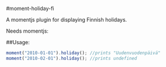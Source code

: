 #moment-holiday-fi

A momentjs plugin for displaying Finnish holidays.

Needs momentjs: 

##Usage:

```JavaScript
moment("2010-01-01").holiday(); //prints "Uudenvuodenpäivä"
moment("2010-02-01").holiday(); //prints undefined
```

